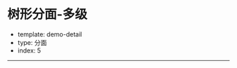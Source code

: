 # 树形分面-多级

- template: demo-detail
- type: 分面
- index: 5
----

<script>

  var data = [
    {gender:'男',count:40,'class': '一班',grade: '一年级'},
    {gender:'女',count:30,'class': '一班',grade: '一年级'},
    {gender:'男',count:35,'class': '二班',grade: '一年级'},
    {gender:'女',count:45,'class': '二班',grade: '一年级'},
    {gender:'男',count:20,'class': '三班',grade: '一年级'},
    {gender:'女',count:35,'class': '三班',grade: '一年级'},

    {gender:'男',count:30,'class': '一班',grade: '二年级'},
    {gender:'女',count:40,'class': '一班',grade: '二年级'},
    {gender:'男',count:25,'class': '二班',grade: '二年级'},
    {gender:'女',count:32,'class': '二班',grade: '二年级'},
    {gender:'男',count:28,'class': '三班',grade: '二年级'},
    {gender:'女',count:36,'class': '三班',grade: '二年级'}/**/
  ];
  var Stat = G2.Stat;

  var chart = new G2.Chart({
    id: 'c1',
    width: 1000,
    height: 500
  });

  chart.source(data);
  chart.coord('theta');
  chart.facet(['grade','class'],{type: 'tree',line: {stroke: '#00a3d7'},smooth: true}); 
  chart.intervalStack().position(Stat.summary.percent('count')).color('gender');//
  chart.render();

</script>
